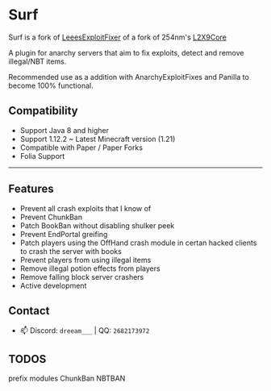 # Surf

Surf is a fork of [LeeesExploitFixer](https://github.com/XeraPlugins/LeeesExploitFixer-3.0) of a fork of
254nm's [L2X9Core](https://github.com/254nm/L2X9Core)

A plugin for anarchy servers that aim to fix exploits, detect and remove illegal/NBT items.

Recommended use as a addition with AnarchyExploitFixes and Panilla to become 100% functional.

## Compatibility

- Support Java 8 and higher
- Support 1.12.2 ~ Latest Minecraft version (1.21)
- Compatible with Paper / Paper Forks
- Folia Support

___

## Features

* Prevent all crash exploits that I know of
* Prevent ChunkBan
* Patch BookBan without disabling shulker peek
* Prevent EndPortal greifing
* Patch players using the OffHand crash module in certan hacked clients to crash the server with books
* Prevent players from using illegal items
* Remove illegal potion effects from players
* Remove falling block server crashers
* Active development

## Contact

- 📫 Discord: `dreeam___` | QQ: `2682173972`

## TODOS

prefix
modules
    ChunkBan
    NBTBAN
